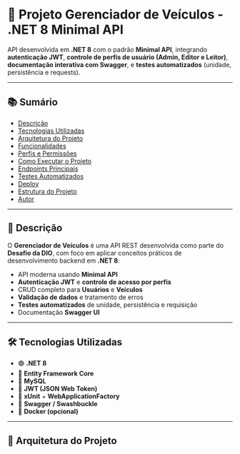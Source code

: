 # 🚗 Projeto Gerenciador de Veículos - .NET 8 Minimal API

API desenvolvida em **.NET 8** com o padrão **Minimal API**, integrando **autenticação JWT**, **controle de perfis de usuário (Admin, Editor e Leitor)**, **documentação interativa com Swagger**, e **testes automatizados** (unidade, persistência e requests).

---

## 📚 Sumário

- [Descrição](#descrição)
- [Tecnologias Utilizadas](#tecnologias-utilizadas)
- [Arquitetura do Projeto](#arquitetura-do-projeto)
- [Funcionalidades](#funcionalidades)
- [Perfis e Permissões](#perfis-e-permissões)
- [Como Executar o Projeto](#como-executar-o-projeto)
- [Endpoints Principais](#endpoints-principais)
- [Testes Automatizados](#testes-automatizados)
- [Deploy](#deploy)
- [Estrutura do Projeto](#estrutura-do-projeto)
- [Autor](#autor)

---

## 🧩 Descrição

O **Gerenciador de Veículos** é uma API REST desenvolvida como parte do **Desafio da DIO**, com foco em aplicar conceitos práticos de desenvolvimento backend em **.NET 8**:

- API moderna usando **Minimal API**
- **Autenticação JWT** e **controle de acesso por perfis**
- CRUD completo para **Usuários** e **Veículos**
- **Validação de dados** e tratamento de erros
- **Testes automatizados** de unidade, persistência e requisição
- Documentação **Swagger UI**

---

## 🛠️ Tecnologias Utilizadas

- 🟣 **.NET 8**
- 💾 **Entity Framework Core**
- 🐬 **MySQL**
- 🔐 **JWT (JSON Web Token)**
- 🧪 **xUnit** + **WebApplicationFactory**
- 📘 **Swagger / Swashbuckle**
- 🐳 **Docker (opcional)**

---

## 🧱 Arquitetura do Projeto

